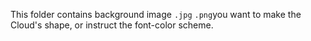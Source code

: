 This folder contains background image `.jpg` `.png`you want to make the Cloud's shape, or instruct the font-color scheme.
